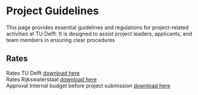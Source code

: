 # Project Guidelines

This page provides essential guidelines and regulations for project-related activities at TU Delft. It is designed to assist project leaders, applicants, and team members in ensuring clear procedures


## Rates

Rates TU Delft
[download here](../Finance/Appendices/Tarievenbrief_2024_%20Nederlands.pdf)
<br>
Rates Rijkswaterstaat
[download here](../Finance/Appendices/Geactualiseerde_tarieven_rijkswaterstaat_signedKH.pdf)
<br>
Approval Internal budget before project submission
[download here](.././Finance/Appendices/2025.02_Approval_internal_budget_before_project_submission.pdf)


 